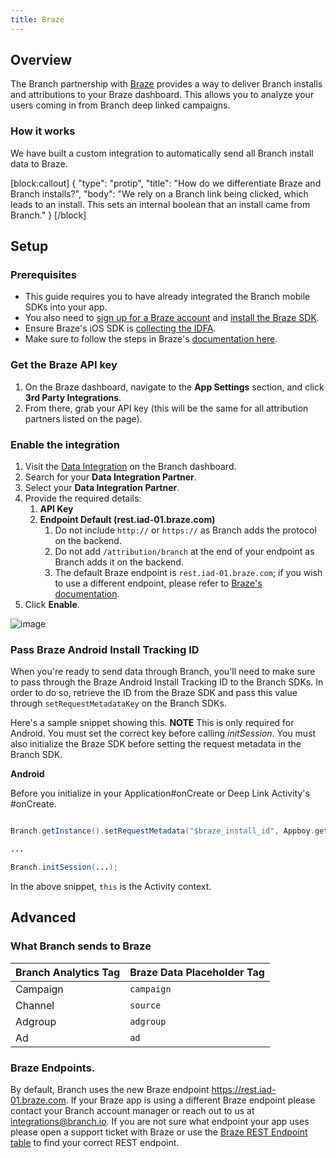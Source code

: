 ```yaml
---
title: Braze
---
```

## Overview

The Branch partnership with [Braze](https://www.braze.com) provides a way to deliver Branch installs and attributions to your Braze dashboard. This allows you to analyze your users coming in from Branch deep linked campaigns.

### How it works

We have built a custom integration to automatically send all Branch install data to Braze.

[block:callout]
{
  "type": "protip",
  "title": "How do we differentiate Braze and Branch installs?",
  "body": "We rely on a Branch link being clicked, which leads to an install. This sets an internal boolean that an install came from Branch."
}
[/block]

## Setup

### Prerequisites

- This guide requires you to have already integrated the Branch mobile SDKs into your app.
- You also need to [sign up for a Braze account](https://dashboard.braze.com/developers/sign_up) and [install the Braze SDK](https://documentation.braze.com/).
- Ensure Braze's iOS SDK is [collecting the IDFA](https://documentation.braze.com/iOS/#optional-idfa-collection).
- Make sure to follow the steps in Braze's [documentation here](https://www.braze.com/documentation/Partner_Integrations/#branch).

### Get the Braze API key

1. On the Braze dashboard, navigate to the **App Settings** section, and click **3rd Party Integrations**.
1. From there, grab your API key (this will be the same for all attribution partners listed on the page).

### Enable the integration

1. Visit the [Data Integration](https://branch.dashboard.branch.io/data-import-export/data-feeds/integrations) on the Branch dashboard.
2. Search for your <notranslate>**Data Integration Partner**</notranslate>.
3. Select your <notranslate>**Data Integration Partner**</notranslate>.
4. Provide the required details:
    1. **API Key**
    2. **Endpoint Default (rest.iad-01.braze.com)**
        1. Do not include `http://` or `https://` as Branch adds the protocol on the backend.
        2. Do not add `/attribution/branch` at the end of your endpoint as Branch adds it on the backend.
        3. The default Braze endpoint is `rest.iad-01.braze.com`; if you wish to use a different endpoint, please  refer to [Braze's documentation](https://www.braze.com/docs/api/basics?redirected=true#endpoints).
5. Click <notranslate>**Enable**</notranslate>.

![image](/_assets/img/pages/integrations/braze/braze-di.png)

### Pass Braze Android Install Tracking ID

When you're ready to send data through Branch, you'll need to make sure to pass through the Braze Android Install Tracking ID to the Branch SDKs. In order to do so, retrieve the ID from the Braze SDK and pass this value through `setRequestMetadataKey` on the Branch SDKs.

Here's a sample snippet showing this. **NOTE** This is only required for Android. You must set the correct key before calling <notranslate>*initSession*</notranslate>. You must also initialize the Braze SDK before setting the request metadata in the Branch SDK.


**Android**

Before you initialize in your Application#onCreate or Deep Link Activity's #onCreate.

```java

Branch.getInstance().setRequestMetadata("$braze_install_id", Appboy.getInstance(this).getInstallTrackingId());

...

Branch.initSession(...);
```

In the above snippet, `this` is the Activity context.


## Advanced

### What Branch sends to Braze

Branch Analytics Tag | Braze Data Placeholder Tag
--- | ---
<notranslate>Campaign</notranslate> | `campaign`
<notranslate>Channel</notranslate> | `source`
<notranslate>Adgroup</notranslate> | `adgroup`
<notranslate>Ad</notranslate> | `ad`

### Braze Endpoints.

By default, Branch uses the new Braze endpoint https://rest.iad-01.braze.com. If your Braze app is using a different Braze endpoint please contact your Branch account manager or reach out to us at [integrations@branch.io](mailto:integrations@branch.io). If you are not sure what endpoint your app uses please open a support ticket with Braze or use the [Braze REST Endpoint table](https://www.braze.com/documentation/REST_API/#endpoints) to find your correct REST endpoint.
